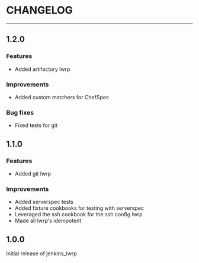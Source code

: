 # CHANGELOG

--------------------------------------------------------------------------------

## 1.2.0
### Features
- Added artifactory lwrp

### Improvements
- Added custom matchers for ChefSpec

### Bug fixes
- Fixed tests for git

## 1.1.0
### Features
- Added git lwrp

### Improvements
- Added serverspec tests
- Added fixture cookbooks for testing with serverspec
- Leveraged the ssh cookbook for the ssh config lwrp
- Made all lwrp's idempotent

## 1.0.0
Initial release of jenkins_lwrp
